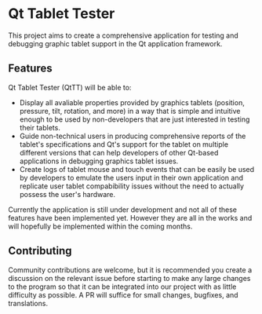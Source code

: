 # Qt Tablet Tester

This project aims to create a comprehensive application for testing and debugging graphic tablet support in the Qt application framework.

## Features

Qt Tablet Tester (QtTT) will be able to:
- Display all avaliable properties provided by graphics tablets (position, pressure, tilt, rotation, and more) in a way that is simple and intuitive enough to be used by non-developers that are just interested in testing their tablets.
- Guide non-technical users in producing comprehensive reports of the tablet's specifications and Qt's support for the tablet on multiple different versions that can help developers of other Qt-based applications in debugging graphics tablet issues.
- Create logs of tablet mouse and touch events that can be easily be used by developers to emulate the users input in their own application and replicate user tablet compabibility issues without the need to actually possess the user's hardware.

Currently the application is still under development and not all of these features have been implemented yet. However they are all in the works and will hopefully be implemented within the coming months.

## Contributing

Community contributions are welcome, but it is recommended you create a discussion on the relevant issue before starting to make any large changes to the program so that it can be integrated into our project with as little difficulty as possible. A PR will suffice for small changes, bugfixes, and translations.
